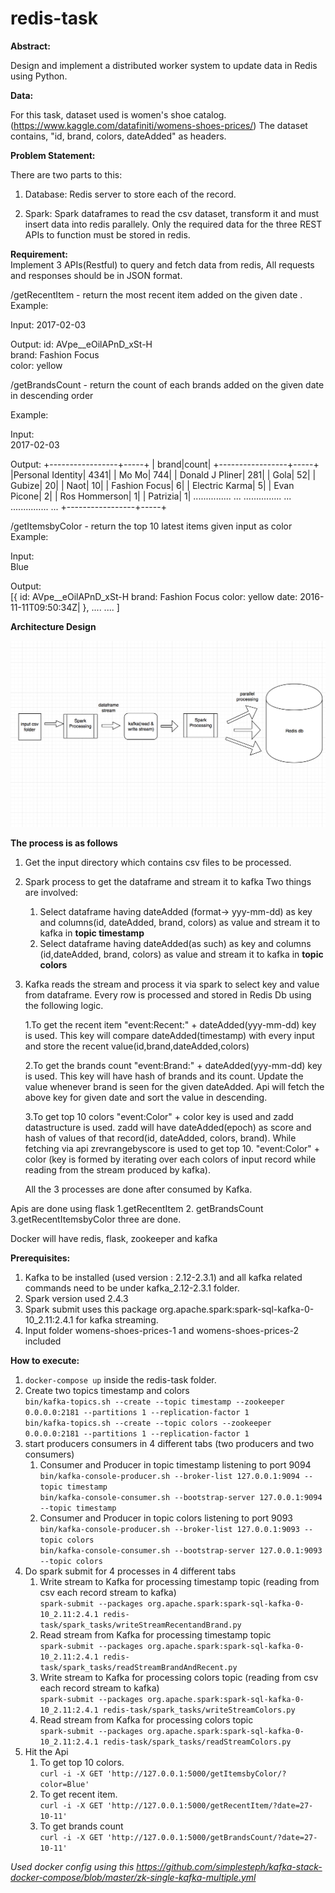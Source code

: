 # redis-task

**Abstract:**

Design and implement a distributed worker system to update data in Redis using Python.

**Data:**

For this task, dataset used is women's shoe catalog. (https://www.kaggle.com/datafiniti/womens-shoes-prices/)
The dataset contains, "id, brand, colors, dateAdded" as headers.

**Problem Statement:**

There are two parts to this:
1. Database: 
Redis server to store each of the record.

2. Spark:
Spark dataframes to read the csv dataset, transform it and must insert data into redis parallely. Only the required data for the three REST APIs to function must be stored in redis.

**Requirement:**                  
Implement 3 APIs(Restful) to query and fetch data from redis, All requests and responses should be in JSON format.

/getRecentItem - return the most recent item added on the given date .                
Example: 

Input:
2017-02-03       

Output:
id: AVpe__eOilAPnD_xSt-H                  
brand: Fashion Focus             
color: yellow                 

/getBrandsCount - return the count of each brands added on the given date in descending order  

Example: 

Input:                      
2017-02-03
              
Output:
+-----------------+-----+
| brand|count|
+-----------------+-----+
|Personal Identity| 4341|
| Mo Mo| 744|
| Donald J Pliner| 281|
| Gola| 52|
| Gubize| 20|
| Naot| 10|
| Fashion Focus| 6|
| Electric Karma| 5|
| Evan Picone| 2|
| Ros Hommerson| 1|
| Patrizia| 1|
............... ...
............... ...
............... ...
+-----------------+-----+

/getItemsbyColor - return the top 10 latest items given input as color                         
Example:           

Input:                
Blue            

Output:                      
[{
id: AVpe__eOilAPnD_xSt-H
brand: Fashion Focus
color: yellow
date: 2016-11-11T09:50:34Z|
},
....
....
]

**Architecture Design**

![design](design.png)

**The process is as follows**

1. Get the input directory which contains csv files to be processed.

2. Spark process to get the dataframe and stream it to kafka
   Two things are involved:
   1. Select dataframe having dateAdded (format-> yyy-mm-dd)
   as key and columns(id, dateAdded, brand, colors) as value and 
   stream it to kafka in **topic timestamp**
   2. Select dataframe having dateAdded(as such) as key and columns
   (id,dateAdded, brand, colors) as value and stream it to kafka
   in **topic colors**

3. Kafka reads the stream and process it via spark to select
   key and value from dataframe.
   Every row is processed and stored in Redis Db using the following
   logic.
   
   1.To get the recent item "event:Recent:" + dateAdded(yyy-mm-dd)
   key is used. This key will compare dateAdded(timestamp) with every
   input and store the recent value(id,brand,dateAdded,colors)
   
   2.To get the brands count "event:Brand:" + dateAdded(yyy-mm-dd) key is used.
   This key will have hash of brands and its count. Update the value whenever
   brand is seen for the given dateAdded. Api will fetch the above key for given date
   and sort the value in descending.
   
   3.To get top 10 colors "event:Color" + color key is used and zadd datastructure is used.
   zadd will have dateAdded(epoch) as score and hash of values of that
   record(id, dateAdded, colors, brand). While fetching via api zrevrangebyscore
   is used to get top 10. "event:Color" + color (key is formed by iterating over
   each colors of input record while reading from the stream produced by kafka).
   
   All the 3 processes are done after consumed by Kafka.
   
Apis are done using flask
1.getRecentItem 2. getBrandsCount 3.getRecentItemsbyColor three
are done. 

Docker will have redis, flask, zookeeper and kafka

**Prerequisites:**
1. Kafka to be installed (used version : 2.12-2.3.1) and all kafka related
commands need to be under kafka_2.12-2.3.1 folder.
2. Spark version used 2.4.3
3. Spark submit uses this package org.apache.spark:spark-sql-kafka-0-10_2.11:2.4.1 for kafka
streaming.
4. Input folder womens-shoes-prices-1 and womens-shoes-prices-2 included

**How to execute:**
1. `docker-compose up` inside the redis-task folder.
2. Create two topics timestamp and colors  
  `bin/kafka-topics.sh --create --topic timestamp --zookeeper 0.0.0.0:2181 --partitions 1 --replication-factor 1`  
  `bin/kafka-topics.sh --create --topic colors --zookeeper 0.0.0.0:2181 --partitions 1 --replication-factor 1`
3. start producers consumers in 4 different tabs
   (two producers and two consumers)
   1. Consumer and Producer in topic timestamp listening to port 9094  
   `bin/kafka-console-producer.sh --broker-list 127.0.0.1:9094 --topic timestamp`  
   `bin/kafka-console-consumer.sh --bootstrap-server 127.0.0.1:9094 --topic timestamp`
   2. Consumer and Producer in topic colors listening to port 9093  
   `bin/kafka-console-producer.sh --broker-list 127.0.0.1:9093 --topic colors`    
   `bin/kafka-console-consumer.sh --bootstrap-server 127.0.0.1:9093 --topic colors`
4. Do spark submit for 4 processes in 4 different tabs
   1. Write stream to Kafka for processing timestamp topic (reading from csv each record stream to kafka)   
   `spark-submit --packages org.apache.spark:spark-sql-kafka-0-10_2.11:2.4.1 redis-task/spark_tasks/writeStreamRecentandBrand.py`
   2. Read stream from Kafka for processing timestamp topic      
   `spark-submit --packages org.apache.spark:spark-sql-kafka-0-10_2.11:2.4.1 redis-task/spark_tasks/readStreamBrandAndRecent.py`
   3. Write stream to Kafka for processing colors topic (reading from csv each record stream to kafka)   
   `spark-submit --packages org.apache.spark:spark-sql-kafka-0-10_2.11:2.4.1 redis-task/spark_tasks/writeStreamColors.py`
   2. Read stream from Kafka for processing colors topic      
   `spark-submit --packages org.apache.spark:spark-sql-kafka-0-10_2.11:2.4.1 redis-task/spark_tasks/readStreamColors.py`
5. Hit the Api  
   1. To get top 10 colors.   
   `curl -i -X GET 'http://127.0.0.1:5000/getItemsbyColor/?color=Blue'`
   2. To get recent item.  
   `curl -i -X GET 'http://127.0.0.1:5000/getRecentItem/?date=27-10-11'`
   3. To get brands count   
   `curl -i -X GET 'http://127.0.0.1:5000/getBrandsCount/?date=27-10-11'`
   
*Used docker config using this https://github.com/simplesteph/kafka-stack-docker-compose/blob/master/zk-single-kafka-multiple.yml*
